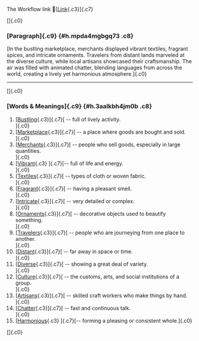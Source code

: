 The Workflow link
👏[[Link](https://www.google.com/url?q=http://www.google.com&sa=D&source=editors&ust=1758835379713741&usg=AOvVaw3bgO1yEyLN9LTaN5jVPkLX){.c3}]{.c7}

[]{.c0}

### [Paragraph]{.c9} {#h.mpda4mgbgq73 .c8}

[In the bustling marketplace, merchants displayed vibrant textiles,
fragrant spices, and intricate ornaments. Travelers from distant lands
marveled at the diverse culture, while local artisans showcased their
craftsmanship. The air was filled with animated chatter, blending
languages from across the world, creating a lively yet harmonious
atmosphere.]{.c0}

------------------------------------------------------------------------

[]{.c0}

### [Words & Meanings]{.c9} {#h.3aalkbh4jm0b .c8}

1.  [[Bustling](https://www.google.com/url?q=http://www.google.com&sa=D&source=editors&ust=1758835379715027&usg=AOvVaw2F3lNm8awVXHdzBVtMhugU){.c3}]{.c7}[ --
    full of lively activity.\
    ]{.c0}
2.  [[Marketplace](https://www.google.com/url?q=http://www.google.com&sa=D&source=editors&ust=1758835379715267&usg=AOvVaw0cKxGVUt4D247qKGoHTcOD){.c3}]{.c7}[ --
    a place where goods are bought and sold.\
    ]{.c0}
3.  [[Merchants](https://www.google.com/url?q=http://www.google.com&sa=D&source=editors&ust=1758835379715501&usg=AOvVaw3VhJ2DwuSQiHtcTtA33Wuc){.c3}]{.c7}[ --
    people who sell goods, especially in large quantities.\
    ]{.c0}
4.  [[Vibrant](https://www.google.com/url?q=http://www.google.com&sa=D&source=editors&ust=1758835379715762&usg=AOvVaw1BB_WpYacrBo1KiSYRwqYl){.c3}
    ]{.c7}[-- full of life and energy.\
    ]{.c0}
5.  [[Textiles](https://www.google.com/url?q=http://www.google.com&sa=D&source=editors&ust=1758835379715970&usg=AOvVaw1QCEVTEIkiBlZB4KPh9fD7){.c3}]{.c7}[ --
    types of cloth or woven fabric.\
    ]{.c0}
6.  [[Fragrant](https://www.google.com/url?q=http://www.google.com&sa=D&source=editors&ust=1758835379716181&usg=AOvVaw2_nWHYXTQBSE3_SZjdQEyL){.c3}]{.c7}[ --
    having a pleasant smell.\
    ]{.c0}
7.  [[Intricate](https://www.google.com/url?q=http://www.google.com&sa=D&source=editors&ust=1758835379716415&usg=AOvVaw1CJpUryXHlK7clUCaAwQ0D){.c3}]{.c7}[ --
    very detailed or complex.\
    ]{.c0}
8.  [[Ornaments](https://www.google.com/url?q=http://www.google.com&sa=D&source=editors&ust=1758835379716594&usg=AOvVaw1Qkf7Ch8wOAsyc7g9Gy_-X){.c3}]{.c7}[ --
    decorative objects used to beautify something.\
    ]{.c0}
9.  [[Travelers](https://www.google.com/url?q=http://www.google.com&sa=D&source=editors&ust=1758835379716813&usg=AOvVaw18Yl6mGWRNfPHIP0yUkW02){.c3}]{.c7}[ --
    people who are journeying from one place to another.\
    ]{.c0}
10. [[Distant](https://www.google.com/url?q=http://www.google.com&sa=D&source=editors&ust=1758835379717043&usg=AOvVaw0ze6zzUHoPGRuX7t8JRy53){.c3}]{.c7}[ --
    far away in space or time.\
    ]{.c0}
11. [[Diverse](https://www.google.com/url?q=http://www.google.com&sa=D&source=editors&ust=1758835379717234&usg=AOvVaw388ACOJEtWFIDsbOWrD54Z){.c3}]{.c7}[ --
    showing a great deal of variety.\
    ]{.c0}
12. [[Culture](https://www.google.com/url?q=http://www.google.com&sa=D&source=editors&ust=1758835379717435&usg=AOvVaw2oblvqPkR47-Za8JxyUDaE){.c3}]{.c7}[ --
    the customs, arts, and social institutions of a group.\
    ]{.c0}
13. [[Artisans](https://www.google.com/url?q=http://www.google.com&sa=D&source=editors&ust=1758835379717689&usg=AOvVaw0yb7h2AEw-tlaPlo2wYe7N){.c3}]{.c7}[ --
    skilled craft workers who make things by hand.\
    ]{.c0}
14. [[Chatter](https://www.google.com/url?q=http://www.google.com&sa=D&source=editors&ust=1758835379717996&usg=AOvVaw3jhKzXEQeTJrpJzfGf47B6){.c3}]{.c7}[ --
    fast and continuous talk.\
    ]{.c0}
15. [[Harmonious](https://www.google.com/url?q=http://www.google.com&sa=D&source=editors&ust=1758835379718240&usg=AOvVaw3gC8dLxRQE1BQa1E6LlSsW){.c3}
    ]{.c7}[-- forming a pleasing or consistent whole.]{.c0}

[]{.c0}
